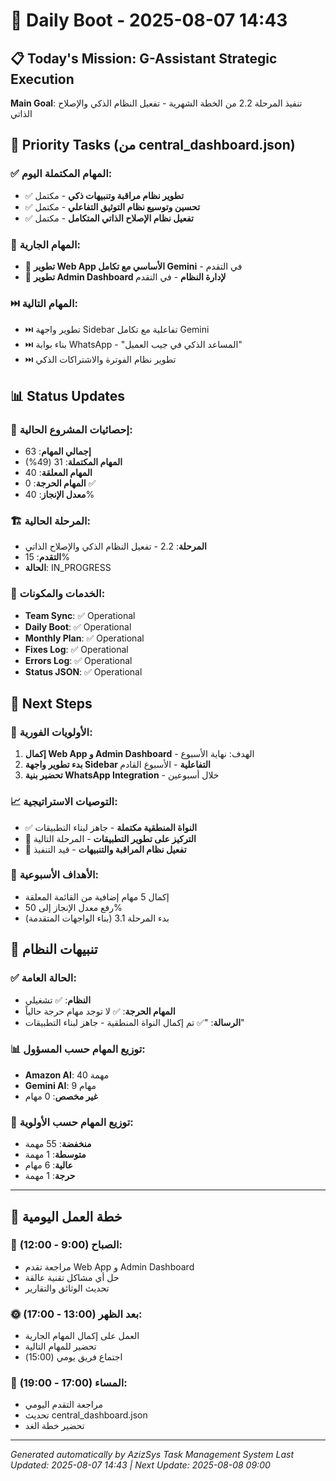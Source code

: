# 🚀 Daily Boot - 2025-08-07 14:43

## 📋 Today's Mission: G-Assistant Strategic Execution

**Main Goal**: تنفيذ المرحلة 2.2 من الخطة الشهرية - تفعيل النظام الذكي والإصلاح الذاتي

## 🎯 Priority Tasks (من central_dashboard.json)

### ✅ المهام المكتملة اليوم:
- ✅ **تطوير نظام مراقبة وتنبيهات ذكي** - مكتمل
- ✅ **تحسين وتوسيع نظام التوثيق التفاعلي** - مكتمل
- ✅ **تفعيل نظام الإصلاح الذاتي المتكامل** - مكتمل

### 🔄 المهام الجارية:
- 🔄 **تطوير Web App الأساسي مع تكامل Gemini** - في التقدم
- 🔄 **تطوير Admin Dashboard لإدارة النظام** - في التقدم

### ⏭️ المهام التالية:
- ⏭️ تطوير واجهة Sidebar تفاعلية مع تكامل Gemini
- ⏭️ بناء بوابة WhatsApp - "المساعد الذكي في جيب العميل"
- ⏭️ تطوير نظام الفوترة والاشتراكات الذكي

## 📊 Status Updates

### 🎯 إحصائيات المشروع الحالية:
- **إجمالي المهام**: 63
- **المهام المكتملة**: 31 (49%)
- **المهام المعلقة**: 40
- **المهام الحرجة**: 0 ✅
- **معدل الإنجاز**: 40%

### 🏗️ المرحلة الحالية:
- **المرحلة**: 2.2 - تفعيل النظام الذكي والإصلاح الذاتي
- **التقدم**: 15%
- **الحالة**: IN_PROGRESS

### 🔧 الخدمات والمكونات:
- **Team Sync**: ✅ Operational
- **Daily Boot**: ✅ Operational  
- **Monthly Plan**: ✅ Operational
- **Fixes Log**: ✅ Operational
- **Errors Log**: ✅ Operational
- **Status JSON**: ✅ Operational

## 🔄 Next Steps

### 🎯 الأولويات الفورية:
1. **إكمال Web App و Admin Dashboard** - الهدف: نهاية الأسبوع
2. **بدء تطوير واجهة Sidebar التفاعلية** - الأسبوع القادم
3. **تحضير بنية WhatsApp Integration** - خلال أسبوعين

### 📈 التوصيات الاستراتيجية:
- ✅ **النواة المنطقية مكتملة** - جاهز لبناء التطبيقات
- 🚀 **التركيز على تطوير التطبيقات** - المرحلة التالية
- 🔧 **تفعيل نظام المراقبة والتنبيهات** - قيد التنفيذ

### 🎯 الأهداف الأسبوعية:
- إكمال 5 مهام إضافية من القائمة المعلقة
- رفع معدل الإنجاز إلى 50%
- بدء المرحلة 3.1 (بناء الواجهات المتقدمة)

## 🚨 تنبيهات النظام

### ✅ الحالة العامة:
- **النظام**: ✅ تشغيلي
- **المهام الحرجة**: ✅ لا توجد مهام حرجة حالياً
- **الرسالة**: "✅ تم إكمال النواة المنطقية - جاهز لبناء التطبيقات"

### 📊 توزيع المهام حسب المسؤول:
- **Amazon AI**: 40 مهمة
- **Gemini AI**: 9 مهام
- **غير مخصص**: 0 مهام

### 🎯 توزيع المهام حسب الأولوية:
- **منخفضة**: 55 مهمة
- **متوسطة**: 1 مهمة  
- **عالية**: 6 مهام
- **حرجة**: 1 مهمة

---

## 🎯 خطة العمل اليومية

### 🌅 الصباح (9:00 - 12:00):
- مراجعة تقدم Web App و Admin Dashboard
- حل أي مشاكل تقنية عالقة
- تحديث الوثائق والتقارير

### 🌞 بعد الظهر (13:00 - 17:00):
- العمل على إكمال المهام الجارية
- تحضير للمهام التالية
- اجتماع فريق يومي (15:00)

### 🌙 المساء (17:00 - 19:00):
- مراجعة التقدم اليومي
- تحديث central_dashboard.json
- تحضير خطة الغد

---
*Generated automatically by AzizSys Task Management System*
*Last Updated: 2025-08-07 14:43 | Next Update: 2025-08-08 09:00*
